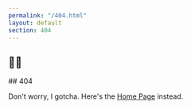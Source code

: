 ```yaml
---
permalink: "/404.html"
layout: default
section: 404
---
```


<h2 class="emoji"> 🏄🏼‍</h2>
## 404

Don't worry, I gotcha. Here's the [Home Page](/) instead.
